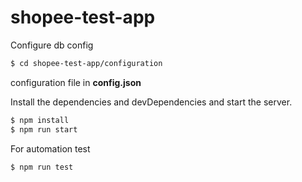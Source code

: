 # shopee-test-app

Configure db config
```sh
$ cd shopee-test-app/configuration
```
configuration file in **config.json**



Install the dependencies and devDependencies and start the server.

```sh
$ npm install
$ npm run start
```

For automation test

```sh
$ npm run test
```
